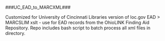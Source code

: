 ###UC_EAD_to_MARCXML###

Customized for University of Cincinnati Libraries version of loc.gov EAD > MARCSLIM xslt - use for EAD records from the OhioLINK Finding Aid Repository. Repo includes bash script to batch process all xml files in directory.
